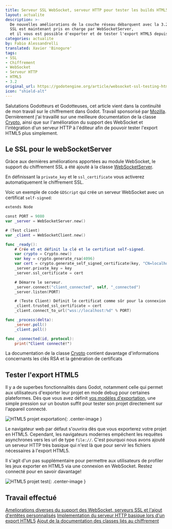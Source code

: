 ```yaml
---
title: Serveur SSL WebSocket, serveur HTTP pour tester les builds HTML5
layout: actualite
description: >-
  De nouvelles améliorations de la couche réseau débarquent avec la 3.2.
  SSL est maintenant pris en charge par WebSocketServer,
  et il vous est possible d'exporter et de tester l'export HTML5 depuis l'éditeur avec un simple clic.
categories: actualite
by: Fabio Alessandrelli 
translated: Xavier 'Binogure'
tags:
- SSL
- Chiffrement
- WebSocket
- Serveur HTTP
- HTML5
- 3.2
original_url: https://godotengine.org/article/websocket-ssl-testing-html5-export
icon: "shield-alt"
---
```

Salutations Godotteurs et Godotteuses, cet article vient dans la continuïté de mon travail sur le chiffrement dans Godot.
Travail sponsorisé par [Mozilla](https://godotengine.org/article/godot-engine-awarded-50000-mozilla-open-source-support-program).
Dernièrement j'ai travaillé sur une meilleure documentation de la classe [Crypto](http://docs.godotengine.org/en/latest/classes/class_crypto.html),
ainsi que sur l'amélioration du support des WebSocket et l'intégration d'un serveur HTTP à l'éditeur afin de pouvoir tester l'export HTML5 plus simplement.

## Le SSL pour le webSocketServer

Gràce aux dernières améliorations apportées au module WebSocket, le support du chiffrement SSL a été ajouté à la classe [WebSocketServer](http://docs.godotengine.org/en/latest/classes/class_websocketserver.html).

En définissant la `private_key` et le `ssl_certificate` vous activerez automatiquement le chiffrement SSL.

Voic un exemple de code `GDScript` qui crée un serveur WebSocket avec un certificat `self-signed`:

```swift
extends Node

const PORT = 9080
var _server = WebSocketServer.new()

# (Test client)
var _client = WebSocketClient.new()

func _ready():
    # Crée et et définit la clé et le certificat self-signed.
    var crypto = Crypto.new()
    var key = crypto.generate_rsa(4096)
    var cert = crypto.generate_self_signed_certificate(key, "CN=localhost,O=myorganisation,C=IT")
    _server.private_key = key
    _server.ssl_certificate = cert

    # Démarre le serveur.
    _server.connect("client_connected", self, "_connected")
    _server.listen(PORT)

    # (Teste Client) Définit le certificat comme sûr pour la connexion.
    _client.trusted_ssl_certificate = cert
    _client.connect_to_url("wss://localhost:%d" % PORT)

func _process(delta):
    _server.poll()
    _client.poll()

func _connected(id, protocol):
    print("Client connecté!")
```

La documentation de la classe [Crypto](http://docs.godotengine.org/en/latest/classes/class_crypto.html) contient davantage d'informations concernants les clés RSA et la génération de certificats

## Tester l'export HTML5

Il y a de superbes fonctionnalités dans Godot, notamment celle qui permet aux utilisateurs d'exporter leur projet en mode debug pour certaines plateformes.
Dès que vous avez définit [vos modèles d'exportation](https://docs.godotengine.org/en/latest/getting_started/workflow/export/exporting_projects.html), une simple pression sur un bouton suffit pour tester son projet directement sur l'appareil connecté.

![HTML5 projet exportation](https://godotengine.org/storage/app/uploads/public/5de/044/edb/5de044edb1159008949448.png){: .center-image }

Le navigateur web par défaut s'ouvrira dès que vous exporterez votre projet en HTML5. Cependant, les navigateurs modernes empêchent les requêtes asynchrones vers les url de type `file://`. C'est pourquoi nous avons ajouté un serveur HTTP très basique qui n'est là que pour servir les fichiers nécessaires à l'export HTML5.

Il s'agit d'un pas supplémentaire pour permettre aux utilisateurs de profiler les jeux exporter en HTML5 via une connexion en WebSocket.
Restez connecté pour en savoir davantage!

![HTML5 projet test](https://godotengine.org/storage/app/uploads/public/5de/045/0f1/5de0450f18d4a943481630.png){: .center-image }

## Travail effectué

[Ameliorations diverses du support des WebSocket, serveurs SSL et l'ajout d'entêtes personnalisés](https://github.com/godotengine/godot/pull/32683)
[Implementation du serveur HTTP basique lors d'un export HTML5](https://github.com/godotengine/godot/pull/33001)
[Ajout de la documentation des classes liés au chiffrement](https://github.com/godotengine/godot/pull/32285)
